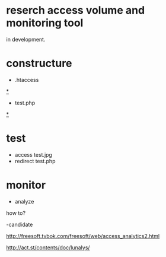 # reserch access volume and monitoring tool

in development.


# constructure

- .htaccess

[*](http://cyborg-ninja.com/ittips/711)

- test.php

[*](http://php.birdlab.com/tips/1)

# test

- access test.jpg
- redirect test.php

# monitor

- analyze

how to?

-candidate

http://freesoft.tvbok.com/freesoft/web/access_analytics2.html

http://act.st/contents/doc/lunalys/

